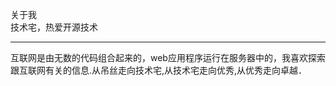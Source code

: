 关于我<br />
技术宅，热爱开源技术
<hr />
互联网是由无数的代码组合起来的，web应用程序运行在服务器中的，我喜欢探索跟互联网有关的信息.从吊丝走向技术宅,从技术宅走向优秀,从优秀走向卓越．
